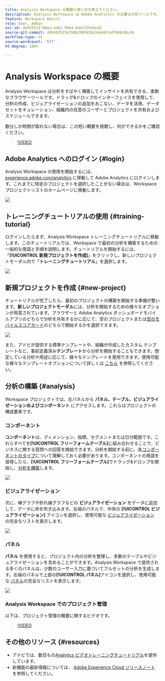```yaml
---
title: Analysis Workspace の概要と使い方を教えてください。
description: Analysis Workspace は Adobe Analytics の主要な分析ツールです。パネル、テーブル、ビジュアライゼーション、その他のコンポーネントを使用して、データを有効に活用したり、データセットをキュレーションしたり、プロジェクトを他のユーザーとの間で共有およびスケジュールしたりできます。
feature: Workspace Basics
role: User, Admin
exl-id: de95551d-09ea-4461-9bb4-b4ef235e9cd2
source-git-commit: 405403523e7b862005839cb4eb07adf804c6bc9c
workflow-type: ht
source-wordcount: '577'
ht-degree: 100%

---
```


# Analysis Workspace の概要

Analysis Workspace は分析をすばやく構築してインサイトを共有できる、柔軟なブラウザーツールです。ドラッグ&amp;ドロップのインターフェイスを使用して、分析の作成、ビジュアライゼーションの追加をおこない、データを活用、データセットをキュレーション、組織内の任意のユーザーとプロジェクトを共有およびスケジュールできます。

数分しか時間が取れない場合は、この短い概要を視聴し、何ができるかをご確認ください。

>[!VIDEO](https://video.tv.adobe.com/v/26266/?quality=12)

## Adobe Analytics へのログイン {#login}

Analysis Workspace の使用を開始するには、[experience.adobe.com/analytics](https://experience.adobe.com/analytics) に移動して Adobe Analytics にログインします。これまでに特定のプロジェクトを選択したことがない場合は、Workspace プロジェクトリストのホームページに移動します。

![](assets/login-analytics.png)

## トレーニングチュートリアルの使用 {#training-tutorial}

ログインしたらまず、Analysis Workspace トレーニングチュートリアルに移動します。このチュートリアルでは、Workspace で最初の分析を構築するための一般的な用語と手順を説明します。チュートリアルを開始するには、「**[!UICONTROL 新規プロジェクトを作成]**」をクリックし、新しいプロジェクトモーダル内で「**トレーニングチュートリアル**」を選択します。

![](assets/training-tutorial.png)

## 新規プロジェクトを作成 {#new-project}

チュートリアルが完了したら、最初のプロジェクトの構築を開始する準備が整います。**新しいプロジェクトモーダル**&#x200B;には、分析を開始するための様々なオプションが用意されています。ブラウザーと Adobe Analytics ダッシュボードモバイルアプリのどちらで分析を共有するかに応じて、空のプロジェクトまたは[空のモバイルスコアカード](https://experienceleague.adobe.com/docs/analytics/analyze/mobapp/curator.html?lang=ja)のどちらで開始するかを選択できます。

![](assets/create-new-project.png)

また、アドビが提供する標準テンプレートや、組織が作成したカスタム テンプレートなど、事前定義済み&#x200B;**テンプレート**&#x200B;から分析を開始することもできます。想定している分析や用途に応じて、様々なテンプレートを使用できます。使用可能な様々なテンプレートオプションについて詳しくは [こちら](https://experienceleague.adobe.com/docs/analytics/analyze/analysis-workspace/build-workspace-project/starter-projects.html?lang=ja) を参照してください。

## 分析の構築 {#analysis}

Workspace プロジェクトでは、左パネルから **パネル、テーブル、ビジュアライゼーションおよびコンポーネント** にアクセスします。これらはプロジェクトの構成要素です。

### コンポーネント

**コンポーネント**&#x200B;は、ディメンション、指標、セグメントまたは日付範囲です。これらすべてを&#x200B;**[!UICONTROL フリーフォームテーブル]**&#x200B;に組み合わせることで、ビジネスに関する質問への回答を開始できます。分析を開始する前に、各[コンポーネントのタイプ](/help/analyze/analysis-workspace/components/analysis-workspace-components.md)について理解しておく必要があります。コンポーネントの用語を習得したら、**[!UICONTROL フリーフォームテーブル]**&#x200B;でドラッグ&amp;ドロップを開始し、[分析を構築](https://experienceleague.adobe.com/docs/analytics/analyze/analysis-workspace/build-workspace-project/t-freeform-project.html?lang=ja)します。

![](assets/build-components.png)

### ビジュアライゼーション

次に、棒グラフや折れ線グラフなどの **ビジュアライゼーション** をデータに追加して、データに命を吹き込みます。左端のパネルで、中央の **[!UICONTROL ビジュアライゼーション]** アイコンを選択し、使用可能な [ビジュアライゼーション](https://experienceleague.adobe.com/docs/analytics/analyze/analysis-workspace/visualizations/freeform-analysis-visualizations.html?lang=ja) の完全なリストを表示します。

![](assets/build-visualizations.png)

### パネル

**パネル** を使用すると、プロジェクト内の分析を整理し、多数のテーブルやビジュアライゼーションを含めることができます。Analysis Workspace で提供される多くのパネルは、少数のユーザー入力に基づいてフルセットの分析を生成します。左端のパネルで上部の&#x200B;**[!UICONTROL パネル]**&#x200B;アイコンを選択し、使用可能な [パネル](https://experienceleague.adobe.com/docs/analytics/analyze/analysis-workspace/panels/panels.html?lang=ja)の完全なリストを表示します。

![](assets/build-panels.png)

### Analysis Workspace でのプロジェクト管理

以下は、プロジェクト管理の概要に関するビデオです。

>[!VIDEO](https://video.tv.adobe.com/v/24035/?quality=12)

## その他のリソース {#resources}

* アドビでは、数百もの[Analytics ビデオトレーニングチュートリアル](https://experienceleague.adobe.com/docs/analytics-learn/tutorials/overview.html?lang=ja)を提供しています。
* 新機能の最新情報については、 [Adobe Experience Cloud リリースノート](https://experienceleague.adobe.com/docs/release-notes/experience-cloud/current.html?lang=ja#analytics) を参照してください。
